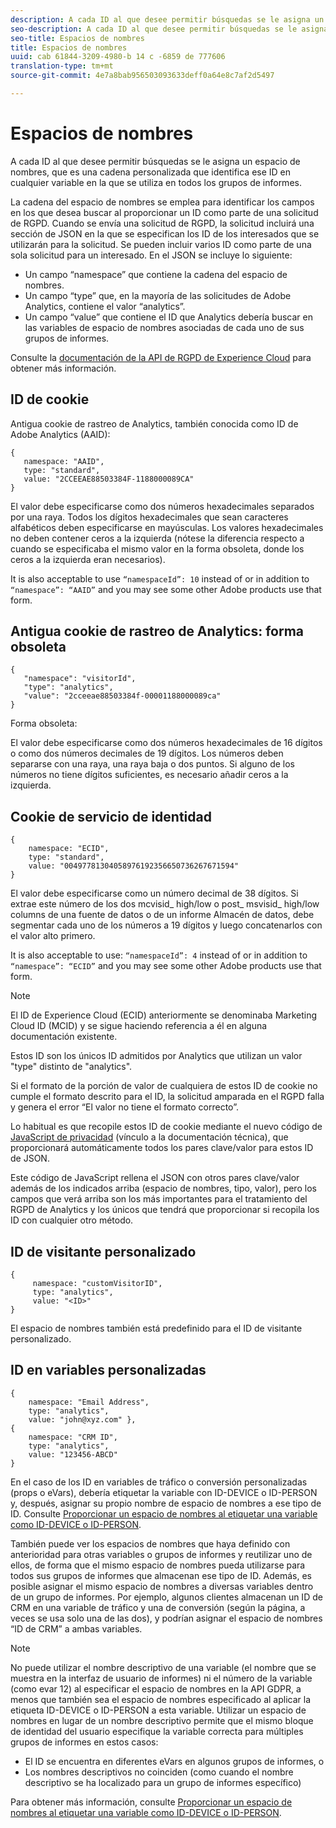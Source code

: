 ```yaml
---
description: A cada ID al que desee permitir búsquedas se le asigna un espacio de nombres, que es una cadena personalizada que identifica ese ID en cualquier variable en la que se utiliza en todos los grupos de informes.
seo-description: A cada ID al que desee permitir búsquedas se le asigna un espacio de nombres, que es una cadena personalizada que identifica ese ID en cualquier variable en la que se utiliza en todos los grupos de informes.
seo-title: Espacios de nombres
title: Espacios de nombres
uuid: cab 61844-3209-4980-b 14 c -6859 de 777606
translation-type: tm+mt
source-git-commit: 4e7a8bab956503093633deff0a64e8c7af2d5497

---
```



# Espacios de nombres

A cada ID al que desee permitir búsquedas se le asigna un espacio de nombres, que es una cadena personalizada que identifica ese ID en cualquier variable en la que se utiliza en todos los grupos de informes.

La cadena del espacio de nombres se emplea para identificar los campos en los que desea buscar al proporcionar un ID como parte de una solicitud de RGPD. Cuando se envía una solicitud de RGPD, la solicitud incluirá una sección de JSON en la que se especifican los ID de los interesados que se utilizarán para la solicitud. Se pueden incluir varios ID como parte de una sola solicitud para un interesado. En el JSON se incluye lo siguiente:

* Un campo “namespace” que contiene la cadena del espacio de nombres.
* Un campo “type” que, en la mayoría de las solicitudes de Adobe Analytics, contiene el valor “analytics”.
* Un campo “value” que contiene el ID que Analytics debería buscar en las variables de espacio de nombres asociadas de cada uno de sus grupos de informes.

Consulte la [documentación de la API de RGPD de Experience Cloud](https://www.adobe.io/apis/cloudplatform/gdpr/docs/alldocs.html#!api-specification/markdown/narrative/gdpr/use-cases/gdpr-api-overview.md) para obtener más información.

<!-- Meike, I converted this table to headings and text to fix a validation error. -Bob -->

## ID de cookie

Antigua cookie de rastreo de Analytics, también conocida como ID de Adobe Analytics (AAID):

```
{
   namespace: "AAID",
   type: "standard",
   value: "2CCEEAE88503384F-1188000089CA"
}
```

El valor debe especificarse como dos números hexadecimales separados por una raya. Todos los dígitos hexadecimales que sean caracteres alfabéticos deben especificarse en mayúsculas. Los valores hexadecimales no deben contener ceros a la izquierda (nótese la diferencia respecto a cuando se especificaba el mismo valor en la forma obsoleta, donde los ceros a la izquierda eran necesarios).

It is also acceptable to use `“namespaceId”: 10` instead of or in addition to `“namespace”: “AAID”` and you may see some other Adobe products use that form.

## Antigua cookie de rastreo de Analytics: forma obsoleta

```
{
   "namespace": "visitorId",
   "type": "analytics",
   "value": "2cceeae88503384f-00001188000089ca"
}
```

Forma obsoleta:

El valor debe especificarse como dos números hexadecimales de 16 dígitos o como dos números decimales de 19 dígitos. Los números deben separarse con una raya, una raya baja o dos puntos. Si alguno de los números no tiene dígitos suficientes, es necesario añadir ceros a la izquierda.

## Cookie de servicio de identidad

```
{
    namespace: "ECID",
    type: "standard",
    value: "00497781304058976192356650736267671594"
}
```

El valor debe especificarse como un número decimal de 38 dígitos. Si extrae este número de los dos mcvisid\_ high/low o post\_ msvisid\_ high/low columns de una fuente de datos o de un informe Almacén de datos, debe segmentar cada uno de los números a 19 dígitos y luego concatenarlos con el valor alto primero.

It is also acceptable to use: `“namespaceId”: 4` instead of or in addition to `“namespace”: “ECID”` and you may see some other Adobe products use that form.

>[!NOTE]
>
>El ID de Experience Cloud (ECID) anteriormente se denominaba Marketing Cloud ID (MCID) y se sigue haciendo referencia a él en alguna documentación existente.
>
>Estos ID son los únicos ID admitidos por Analytics que utilizan un valor "type" distinto de "analytics".

Si el formato de la porción de valor de cualquiera de estos ID de cookie no cumple el formato descrito para el ID, la solicitud amparada en el RGPD falla y genera el error “El valor no tiene el formato correcto”.

Lo habitual es que recopile estos ID de cookie mediante el nuevo código de [JavaScript de privacidad](https://www.adobe.io/apis/cloudplatform/gdpr/services/allservices.htm) (vínculo a la documentación técnica), que proporcionará automáticamente todos los pares clave/valor para estos ID de JSON.

Este código de JavaScript rellena el JSON con otros pares clave/valor además de los indicados arriba (espacio de nombres, tipo, valor), pero los campos que verá arriba son los más importantes para el tratamiento del RGPD de Analytics y los únicos que tendrá que proporcionar si recopila los ID con cualquier otro método.

## ID de visitante personalizado

```
{
     namespace: "customVisitorID",
     type: "analytics",
     value: "<ID>"
}
```

El espacio de nombres también está predefinido para el ID de visitante personalizado.

## ID en variables personalizadas

```
{
    namespace: "Email Address",
    type: "analytics", 
    value: "john@xyz.com" }, 
{
    namespace: "CRM ID", 
    type: "analytics", 
    value: "123456-ABCD" 
}
```

En el caso de los ID en variables de tráfico o conversión personalizadas (props o eVars), debería etiquetar la variable con ID-DEVICE o ID-PERSON y, después, asignar su propio nombre de espacio de nombres a ese tipo de ID. Consulte [Proporcionar un espacio de nombres al etiquetar una variable como ID-DEVICE o ID-PERSON](../../admin/c-data-governance/gdpr-labels.md#section_F0A47AF8DA384A26BD56032D0ABFD2D7).

También puede ver los espacios de nombres que haya definido con anterioridad para otras variables o grupos de informes y reutilizar uno de ellos, de forma que el mismo espacio de nombres pueda utilizarse para todos sus grupos de informes que almacenan ese tipo de ID. Además, es posible asignar el mismo espacio de nombres a diversas variables dentro de un grupo de informes. Por ejemplo, algunos clientes almacenan un ID de CRM en una variable de tráfico y una de conversión (según la página, a veces se usa solo una de las dos), y podrían asignar el espacio de nombres “ID de CRM” a ambas variables.

>[!NOTE]
>
>No puede utilizar el nombre descriptivo de una variable (el nombre que se muestra en la interfaz de usuario de informes) ni el número de la variable (como evar 12) al especificar el espacio de nombres en la API GDPR, a menos que también sea el espacio de nombres especificado al aplicar la etiqueta ID-DEVICE o ID-PERSON a esta variable. Utilizar un espacio de nombres en lugar de un nombre descriptivo permite que el mismo bloque de identidad del usuario especifique la variable correcta para múltiples grupos de informes en estos casos:

* El ID se encuentra en diferentes eVars en algunos grupos de informes, o
* Los nombres descriptivos no coinciden (como cuando el nombre descriptivo se ha localizado para un grupo de informes específico)

Para obtener más información, consulte [Proporcionar un espacio de nombres al etiquetar una variable como ID-DEVICE o ID-PERSON](../../admin/c-data-governance/gdpr-labels.md#section_F0A47AF8DA384A26BD56032D0ABFD2D7).
